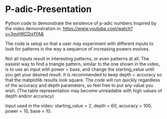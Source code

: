 # P-adic-Presentation
Python code to demonstrate the existence of p-adic numbers
Inspired by the video demonstration in: https://www.youtube.com/watch?v=3gyHKCDq1YA&

The code is setup so that a user may experiment with different inputs to look for patterns in the way a sequence of increasing powers evolves.

Not all inputs result in interesting patterns, or even patterns at all. The easiest way to find a triangle pattern, similar to the one shown in the video, is to use an input with power = base, and change the starting_value until you get your desired result. It is recommended to keep depth = accuracy so that the matplotlib results look square. The code will run quickly regardless of the accuracy and depth parameters, so feel free to put any value you wish. (The table representation may become unreadable with high values of depth and/or accuracy)

Input used in the video: starting_value = 2, depth = 60, accuracy = 100, power = 10, base = 10.

